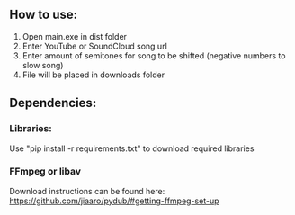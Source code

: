 ## How to use:
1. Open main.exe in dist folder
2. Enter YouTube or SoundCloud song url
3. Enter amount of semitones for song to be shifted (negative numbers to slow song)
4. File will be placed in downloads folder
## Dependencies:
### Libraries:
Use "pip install -r requirements.txt" to download required libraries
### FFmpeg or libav
Download instructions can be found here: https://github.com/jiaaro/pydub/#getting-ffmpeg-set-up
